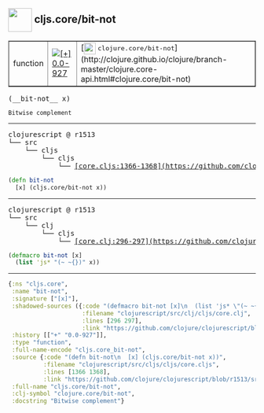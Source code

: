 ## <img width="48px" valign="middle" src="http://i.imgur.com/Hi20huC.png"> cljs.core/bit-not

 <table border="1">
<tr>
<td>function</td>
<td><a href="https://github.com/cljsinfo/api-refs/tree/0.0-927"><img valign="middle" alt="[+] 0.0-927" src="https://img.shields.io/badge/+-0.0--927-lightgrey.svg"></a> </td>
<td>
[<img height="24px" valign="middle" src="http://i.imgur.com/1GjPKvB.png"> <samp>clojure.core/bit-not</samp>](http://clojure.github.io/clojure/branch-master/clojure.core-api.html#clojure.core/bit-not)
</td>
</tr>
</table>

 <samp>
(__bit-not__ x)<br>
</samp>

```
Bitwise complement
```

---

 <pre>
clojurescript @ r1513
└── src
    └── cljs
        └── cljs
            └── <ins>[core.cljs:1366-1368](https://github.com/clojure/clojurescript/blob/r1513/src/cljs/cljs/core.cljs#L1366-L1368)</ins>
</pre>

```clj
(defn bit-not
  [x] (cljs.core/bit-not x))
```


---

 <pre>
clojurescript @ r1513
└── src
    └── clj
        └── cljs
            └── <ins>[core.clj:296-297](https://github.com/clojure/clojurescript/blob/r1513/src/clj/cljs/core.clj#L296-L297)</ins>
</pre>

```clj
(defmacro bit-not [x]
  (list 'js* "(~ ~{})" x))
```

---

```clj
{:ns "cljs.core",
 :name "bit-not",
 :signature ["[x]"],
 :shadowed-sources ({:code "(defmacro bit-not [x]\n  (list 'js* \"(~ ~{})\" x))",
                     :filename "clojurescript/src/clj/cljs/core.clj",
                     :lines [296 297],
                     :link "https://github.com/clojure/clojurescript/blob/r1513/src/clj/cljs/core.clj#L296-L297"}),
 :history [["+" "0.0-927"]],
 :type "function",
 :full-name-encode "cljs.core_bit-not",
 :source {:code "(defn bit-not\n  [x] (cljs.core/bit-not x))",
          :filename "clojurescript/src/cljs/cljs/core.cljs",
          :lines [1366 1368],
          :link "https://github.com/clojure/clojurescript/blob/r1513/src/cljs/cljs/core.cljs#L1366-L1368"},
 :full-name "cljs.core/bit-not",
 :clj-symbol "clojure.core/bit-not",
 :docstring "Bitwise complement"}

```
